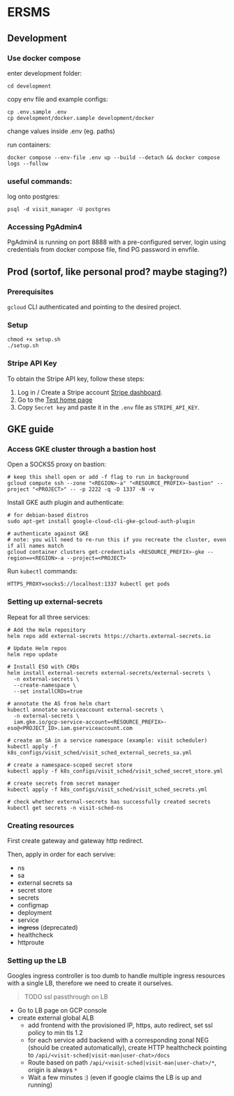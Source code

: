# ERSMS

## Development
### Use docker compose
enter development folder:
```
cd development
```

copy env file and example configs:
```
cp .env.sample .env
cp development/docker.sample development/docker
```

change values inside .env (eg. paths)

run containers:
```
docker compose --env-file .env up --build --detach && docker compose logs --follow
```

### useful  commands:
log onto postgres:
```
psql -d visit_manager -U postgres
```

### Accessing PgAdmin4

PgAdmin4 is running on port 8888 with a pre-configured server, login using credentials from docker compose file, find PG password in envfile.

## Prod (sortof, like personal prod? maybe staging?)

### Prerequisites

`gcloud` CLI authenticated and pointing to the desired project.

### Setup

```shell
chmod +x setup.sh
./setup.sh
```

### Stripe API Key

To obtain the Stripe API key, follow these steps:
1. Log in / Create a Stripe account [Stripe dashboard](https://dashboard.stripe.com/).
2. Go to the [Test home page](https://dashboard.stripe.com/test/dashboard)
3. Copy `Secret key` and paste it in the `.env` file as `STRIPE_API_KEY`.

## GKE guide

### Access GKE cluster through a bastion host

Open a SOCKS5 proxy on bastion:

```shell
# keep this shell open or add -f flag to run in background
gcloud compute ssh --zone "<REGION>-a" "<RESOURCE_PROFIX>-bastion" --project "<PROJECT>" -- -p 2222 -q -D 1337 -N -v
```

Install GKE auth plugin and authenticate:

```shell
# for debian-based distros
sudo apt-get install google-cloud-cli-gke-gcloud-auth-plugin

# authenticate against GKE
# note: you will need to re-run this if you recreate the cluster, even if all names match
gcloud container clusters get-credentials <RESOURCE_PREFIX>-gke --region==<REGION>-a --project=<PROJECT>
```

Run `kubectl` commands:

```shell
HTTPS_PROXY=socks5://localhost:1337 kubectl get pods
```

### Setting up external-secrets

Repeat for all three services:

```shell
# Add the Helm repository
helm repo add external-secrets https://charts.external-secrets.io

# Update Helm repos
helm repo update

# Install ESO with CRDs
helm install external-secrets external-secrets/external-secrets \
  -n external-secrets \
  --create-namespace \
  --set installCRDs=true

# annotate the AS from helm chart
kubectl annotate serviceaccount external-secrets \
  -n external-secrets \
  iam.gke.io/gcp-service-account=<RESOURCE_PREFIX>-eso@<PROJECT_ID>.iam.gserviceaccount.com

# create an SA in a service namespace (example: visit scheduler)
kubectl apply -f k8s_configs/visit_sched/visit_sched_external_secrets_sa.yml

# create a namespace-scoped secret store
kubectl apply -f k8s_configs/visit_sched/visit_sched_secret_store.yml

# create secrets from secret manager
kubectl apply -f k8s_configs/visit_sched/visit_sched_secrets.yml

# check whether external-secrets has successfully created secrets
kubectl get secrets -n visit-sched-ns
```

### Creating resources

First create gateway and gateway http redirect.

Then, apply in order for each servive:

- ns
- sa
- external secrets sa
- secret store
- secrets
- configmap
- deployment
- service
- ~~ingress~~ (deprecated)
- healthcheck
- httproute

### Setting up the LB

Googles ingress controller is too dumb to handle multiple ingress resources with a single LB, therefore we need to create it ourselves.

> TODO ssl passthrough on LB

- Go to LB page on GCP console
- create external global ALB
  - add frontend with the provisioned IP, https, auto redirect, set ssl policy to min tls 1.2
  - for each service add backend with a corresponding zonal NEG (should be created automatically), create HTTP healthcheck pointing to `/api/<visit-sched|visit-man|user-chat>/docs`
  - Route based on path `/api/<visit-sched|visit-man|user-chat>/*`, origin is always `*`
  - Wait a few minutes :) (even if google claims the LB is up and running)
